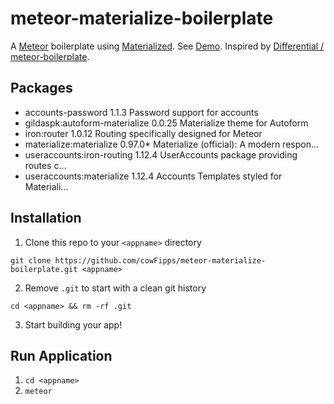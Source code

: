 # meteor-materialize-boilerplate
A [Meteor](https://www.meteor.com/) boilerplate using [Materialized](http://materializedcss.com/). See [Demo](http://meteor-materialize-boilerplate.meteor.com/). Inspired by [Differential / meteor-boilerplate](https://github.com/Differential/meteor-boilerplate/tree/materialize).

## Packages
* accounts-password              1.1.3  Password support for accounts
* gildaspk:autoform-materialize  0.0.25  Materialize theme for Autoform
* iron:router                    1.0.12  Routing specifically designed for Meteor
* materialize:materialize        0.97.0* Materialize (official): A modern respon...
* useraccounts:iron-routing      1.12.4  UserAccounts package providing routes c...
* useraccounts:materialize       1.12.4  Accounts Templates styled for Materiali...

## Installation
1. Clone this repo to your `<appname>` directory

  `git clone https://github.com/cowFipps/meteor-materialize-boilerplate.git <appname>`

2. Remove `.git` to start with a clean git history

  `cd <appname> && rm -rf .git`

3. Start building your app!

## Run Application

1. `cd <appname>` 
2. `meteor`


